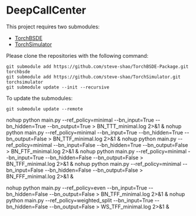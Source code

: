# DeepCallCenter
 
This project requires two submodules:

- [TorchBSDE](https://github.com/steve-shao/TorchBSDE-Package)
- [TorchSimulator](https://github.com/steve-shao/TorchSimulator)

Please clone the repositories with the following command:
```
git submodule add https://github.com/steve-shao/TorchBSDE-Package.git torchbsde
git submodule add https://github.com/steve-shao/TorchSimulator.git torchsimulator
git submodule update --init --recursive
```

To update the submodules:
```
git submodule update --remote
```

nohup python main.py --ref_policy=minimal --bn_input=True --bn_hidden=True --bn_output=True > BN_TTT_minimal.log 2>&1 &
nohup python main.py --ref_policy=minimal --bn_input=True --bn_hidden=True --bn_output=False > BN_TTF_minimal.log 2>&1 &
nohup python main.py --ref_policy=minimal --bn_input=False --bn_hidden=True --bn_output=False > BN_FTF_minimal.log 2>&1 &
nohup python main.py --ref_policy=minimal --bn_input=True --bn_hidden=False --bn_output=False > BN_TFF_minimal.log 2>&1 &
nohup python main.py --ref_policy=minimal --bn_input=False --bn_hidden=False --bn_output=False > BN_FFF_minimal.log 2>&1 &


nohup python main.py --ref_policy=even --bn_input=True --bn_hidden=False --bn_output=False > BN_TFF_minimal.log 2>&1 &
nohup python main.py --ref_policy=weighted_split --bn_input=True --bn_hidden=False --bn_output=False > WS_TFF_minimal.log 2>&1 &